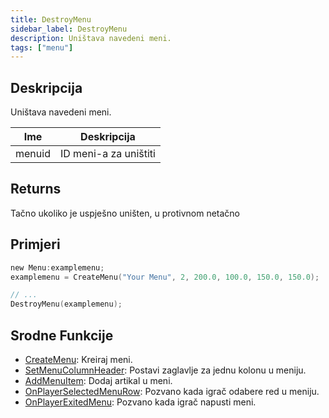 ```yaml
---
title: DestroyMenu
sidebar_label: DestroyMenu
description: Uništava navedeni meni.
tags: ["menu"]
---
```


## Deskripcija

Uništava navedeni meni.

| Ime    | Deskripcija            |
| ------ | ---------------------- |
| menuid | ID meni-a za uništiti  |

## Returns

Tačno ukoliko je uspješno uništen, u protivnom netačno

## Primjeri

```c
new Menu:examplemenu;
examplemenu = CreateMenu("Your Menu", 2, 200.0, 100.0, 150.0, 150.0);

// ...
DestroyMenu(examplemenu);
```

## Srodne Funkcije

- [CreateMenu](CreateMenu): Kreiraj meni.
- [SetMenuColumnHeader](SetMenuColumnHeader): Postavi zaglavlje za jednu kolonu u meniju.
- [AddMenuItem](AddMenuItem): Dodaj artikal u meni.
- [OnPlayerSelectedMenuRow](../callbacks/OnPlayerSelectedMenuRow): Pozvano kada igrač odabere red u meniju.
- [OnPlayerExitedMenu](../callbacks/OnPlayerExitedMenu): Pozvano kada igrač napusti meni.
